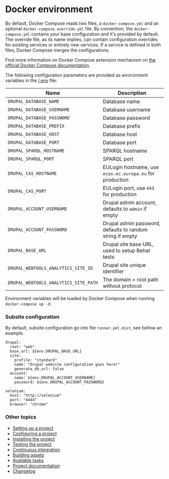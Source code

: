 # Docker environment

By default, Docker Compose reads two files, a `docker-compose.yml` and an optional `docker-compose.override.yml` file.
By convention, the `docker-compose.yml` contains your base configuration and it's provided by default.
The override file, as its name implies, can contain configuration overrides for existing services or entirely new
services.
If a service is defined in both files, Docker Compose merges the configurations.

Find more information on Docker Compose extension mechanism on 
[the official Docker Compose documentation](https://docs.docker.com/compose/extends/).

The following configuration parameters are provided as environment variables in the [/.env](.env) file:

| Name                                  | Description                                               |
|---------------------------------------|-----------------------------------------------------------|
| `DRUPAL_DATABASE_NAME`                | Database name                                             |
| `DRUPAL_DATABASE_USERNAME`            | Database username                                         |
| `DRUPAL_DATABASE_PASSWORD`            | Database password                                         |
| `DRUPAL_DATABASE_PREFIX`              | Database prefix                                           |
| `DRUPAL_DATABASE_HOST`                | Database host                                             |
| `DRUPAL_DATABASE_PORT`                | Database port                                             |
| `DRUPAL_SPARQL_HOSTNAME`              | SPARQL hostname                                           |
| `DRUPAL_SPARQL_PORT`                  | SPARQL port                                               |
| `DRUPAL_CAS_HOSTNAME`                 | EULogin hostname, use `ecas.ec.europa.eu` for production  |
| `DRUPAL_CAS_PORT`                     | EULogin port, use `443` for production                    |
| `DRUPAL_ACCOUNT_USERNAME`             | Drupal admin account, defaults to `admin` if empty        |
| `DRUPAL_ACCOUNT_PASSWORD`             | Drupal admin password, defaults to random string if empty |
| `DRUPAL_BASE_URL`                     | Drupal site base URL, used to setup Behat tests           |
| `DRUPAL_WEBTOOLS_ANALYTICS_SITE_ID`   | Drupal site unique identifier                             |
| `DRUPAL_WEBTOOLS_ANALYTICS_SITE_PATH` | The domain + root path without protocol.                  |

Environment variables will be loaded by Docker Compose when running `docker-compose up -d`.  

### Subsite configuration
By default, subsite configuration go into file `runner.yml.dist`, see bellow an example.

```
drupal:
  root: "web"
  base_url: ${env.DRUPAL_BASE_URL}
  site:
    profile: "standard"
    name: "Drupal website configuration goes here!"
    generate_db_url: false
  account:
    name: ${env.DRUPAL_ACCOUNT_USERNAME}
    password: ${env.DRUPAL_ACCOUNT_PASSWORD}

selenium:
  host: "http://selenium"
  port: "4444"
  browser: "chrome"
```

### Other topics
- [Setting up a project](/docs/setting-up-project.md)
- [Configuring a project](/docs/configuring-project.md)
- [Installing the project](/docs/installing-project.md)
- [Testing the project](/docs/testing-project.md)
- [Continuous integration](/docs/continuous-integration.md)
- [Building assets](/docs/building-assets.md)
- [Available tasks](/docs/available-tasks.md)
- [Project documentation](/docs/project-documentation.md)
- [Changelog](/CHANGELOG.md)